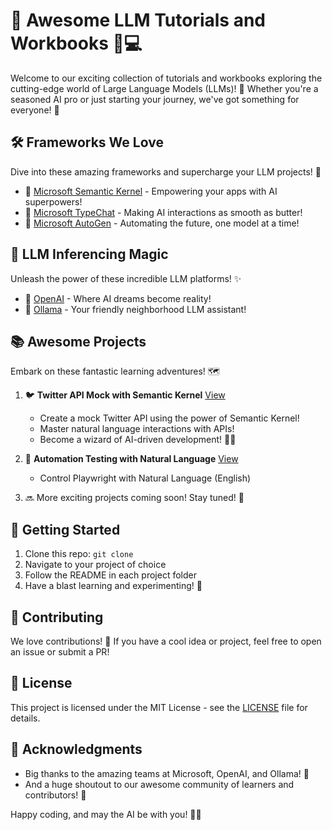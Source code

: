 # 🚀 Awesome LLM Tutorials and Workbooks 🧠💻

Welcome to our exciting collection of tutorials and workbooks exploring the cutting-edge world of Large Language Models (LLMs)! 🎉 Whether you're a seasoned AI pro or just starting your journey, we've got something for everyone! 🌟

## 🛠️ Frameworks We Love

Dive into these amazing frameworks and supercharge your LLM projects! 💪

- 🧠 [Microsoft Semantic Kernel](https://github.com/microsoft/semantic-kernel) - Empowering your apps with AI superpowers!
- 💬 [Microsoft TypeChat](https://github.com/microsoft/TypeChat) - Making AI interactions as smooth as butter!
- 🤖 [Microsoft AutoGen](https://github.com/microsoft/autogen) - Automating the future, one model at a time!

## 🔮 LLM Inferencing Magic

Unleash the power of these incredible LLM platforms! ✨

- 🌟 [OpenAI](https://openai.com/) - Where AI dreams become reality!
- 🦙 [Ollama](https://ollama.ai/) - Your friendly neighborhood LLM assistant!

## 📚 Awesome Projects

Embark on these fantastic learning adventures! 🗺️

1. 🐦 **Twitter API Mock with Semantic Kernel** [View](dotnet/src/SemanticKernel-Api-Execution/README.md)
   - Create a mock Twitter API using the power of Semantic Kernel!
   - Master natural language interactions with APIs!
   - Become a wizard of AI-driven development! 🧙‍♂️

2. 🔗 **Automation Testing with Natural Language** [View](dotnet/src/SemanticKernel-Playwright-NLPTests/README.md)
    - Control Playwright with Natural Language (English)
3. 🔜 More exciting projects coming soon! Stay tuned! 📡

## 🚀 Getting Started

1. Clone this repo: `git clone `
2. Navigate to your project of choice
3. Follow the README in each project folder
4. Have a blast learning and experimenting! 🎈

## 🤝 Contributing

We love contributions! 💖 If you have a cool idea or project, feel free to open an issue or submit a PR!

## 📜 License

This project is licensed under the MIT License - see the [LICENSE](LICENSE) file for details.

## 🙏 Acknowledgments

- Big thanks to the amazing teams at Microsoft, OpenAI, and Ollama! 👏
- And a huge shoutout to our awesome community of learners and contributors! 🌟

Happy coding, and may the AI be with you! 🚀✨